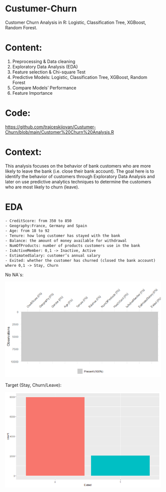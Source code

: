 # Custumer-Churn
Customer Churn Analysis in R: Logistic, Classification Tree, XGBoost, Random Forest.

# Content:
1. Preprocessing & Data cleaning
2. Exploratory Data Analysis (EDA)
3. Feature selection & Chi-square Test
4. Predictive Models: Logistic, Classification Tree, XGBoost, Random Forest
5. Compare Models’ Performance
6. Feature Importance

# Code:
https://github.com/trajceskijovan/Custumer-Churn/blob/main/Customer%20Churn%20Analysis.R

# Context:
This analysis focuses on the behavior of bank customers who are more likely to leave the bank (i.e. close their bank account). 
The goal here is to identify the behavior of customers through Exploratory Data Analysis and later on use predictive analytics techniques to determine the customers who are most likely to churn (leave).

# EDA

    - CreditScore: from 350 to 850
    - Geography:France, Germany and Spain
    - Age: from 18 to 92
    - Tenure: how long customer has stayed with the bank
    - Balance: the amount of money available for withdrawal
    - NumOfProducts: number of products customers use in the bank
    - IsActiveMember: 0,1 -> Inactive, Active
    - EstimatedSalary: customer’s annual salary
    - Exited: whether the customer has churned (closed the bank account) where 0,1 -> Stay, Churn

No NA`s:

![](samples/1.png)


Target (Stay, Churn/Leave):

![](samples/2.png)














